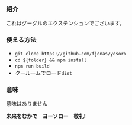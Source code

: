 
### 紹介
これはグーグルのエクステンションでございます。
### 使える方法
+   `git clone https://github.com/fjonas/yosoro`
+   `cd ${folder} && npm install`
+   `npm run build`
+   クールームでロード`dist`

### 意味
意味はありません

**未来をむかで　ヨーソロー　敬礼!**